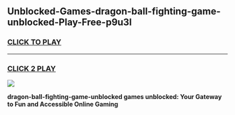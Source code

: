 
## Unblocked-Games-dragon-ball-fighting-game-unblocked-Play-Free-p9u3l
<h3>
<a href="https://premium76.site?title=dragon-ball-fighting-game-unblocked&ref=09A">CLICK TO PLAY</a></h3>
<hr>

<h3>
<a href="https://premium76.site?title=dragon-ball-fighting-game-unblocked&ref=09A">CLICK 2 PLAY</a>
  
</h3>

<a href="https://premium76.site?title=dragon-ball-fighting-game-unblocked&ref=09A"><img src="https://clearcache.store/games.png"></a>


**dragon-ball-fighting-game-unblocked games unblocked: Your Gateway to Fun and Accessible Online Gaming**
